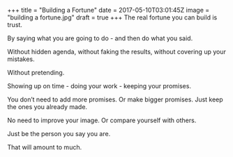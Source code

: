 
+++
title = "Building a Fortune"
date = 2017-05-10T03:01:45Z
image = "building a fortune.jpg"
draft = true
+++
The real fortune you can build is trust.

By saying what you are going to do - and then do what you said.

Without hidden agenda, without faking the results, without covering up your mistakes.

Without pretending.

Showing up on time - doing your work - keeping your promises.

You don’t need to add more promises. Or make bigger promises. Just keep the ones you already made.

No need to improve your image. Or compare yourself with others.

Just be the person you say you are.

That will amount to much.